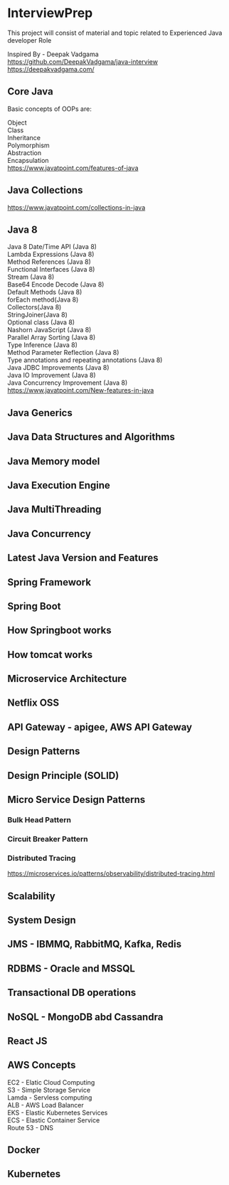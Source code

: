 # InterviewPrep
This project will consist of material and topic related to Experienced Java developer Role <br/>

Inspired By - Deepak Vadgama <br/>
https://github.com/DeepakVadgama/java-interview <br/>
https://deepakvadgama.com/ <br/>

## Core Java
Basic concepts of OOPs are:

Object <br/>
Class <br/>
Inheritance <br/>
Polymorphism <br/>
Abstraction <br/>
Encapsulation <br/>
https://www.javatpoint.com/features-of-java

## Java Collections
https://www.javatpoint.com/collections-in-java

## Java 8 
Java 8 Date/Time API (Java 8) <br/>
Lambda Expressions (Java 8) <br/>
Method References (Java 8) <br/>
Functional Interfaces (Java 8) <br/>
Stream (Java 8) <br/>
Base64 Encode Decode (Java 8) <br/>
Default Methods (Java 8) <br/>
forEach method(Java 8) <br/>
Collectors(Java 8) <br/>
StringJoiner(Java 8) <br/>
Optional class (Java 8) <br/>
Nashorn JavaScript (Java 8) <br/>
Parallel Array Sorting (Java 8) <br/>
Type Inference (Java 8) <br/>
Method Parameter Reflection (Java 8) <br/>
Type annotations and repeating annotations (Java 8) <br/>
Java JDBC Improvements (Java 8) <br/>
Java IO Improvement (Java 8) <br/>
Java Concurrency Improvement (Java 8) <br/>
https://www.javatpoint.com/New-features-in-java

## Java Generics

## Java Data Structures and Algorithms

## Java Memory model

## Java Execution Engine

## Java MultiThreading

## Java Concurrency

## Latest Java Version and Features

## Spring Framework

## Spring Boot

## How Springboot works

## How tomcat works

## Microservice Architecture

## Netflix OSS

## API Gateway - apigee, AWS API Gateway

## Design Patterns

## Design Principle (SOLID)

## Micro Service Design Patterns

### Bulk Head Pattern

### Circuit Breaker Pattern

### Distributed Tracing
https://microservices.io/patterns/observability/distributed-tracing.html

## Scalability

## System Design

## JMS - IBMMQ, RabbitMQ, Kafka, Redis

## RDBMS - Oracle and MSSQL

## Transactional DB operations

## NoSQL - MongoDB abd Cassandra

## React JS

## AWS Concepts 
EC2 - Elatic Cloud Computing <br/>
S3 - Simple Storage Service <br/>
Lamda - Servless computing <br/>
ALB - AWS Load Balancer <br/>
EKS - Elastic Kubernetes Services <br/>
ECS - Elastic Container Service <br/>
Route 53 - DNS <br/>

## Docker

## Kubernetes
